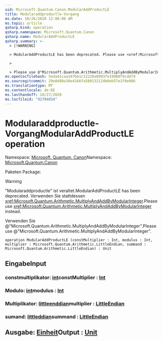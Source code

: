 ```yaml
---
uid: Microsoft.Quantum.Canon.ModularAddProductLE
title: Modularaddproductle-Vorgang
ms.date: 10/26/2020 12:00:00 AM
ms.topic: article
qsharp.kind: operation
qsharp.namespace: Microsoft.Quantum.Canon
qsharp.name: ModularAddProductLE
qsharp.summary: >-
  > [!WARNING]

  > ModularAddProductLE has been deprecated. Please use <xref:Microsoft.Quantum.Arithmetic.MultiplyAndAddByModularInteger> instead.

  >

  > Please use @"Microsoft.Quantum.Arithmetic.MultiplyAndAddByModularInteger".
ms.openlocfilehash: 5eda41caa187bb1c32220a8993fe19980f9cdd79
ms.sourcegitcommit: 29e0d88a30e4166fa580132124b0eb57e1f0e986
ms.translationtype: MT
ms.contentlocale: de-DE
ms.lasthandoff: 10/27/2020
ms.locfileid: "92704034"
---
```

# <a name="modularaddproductle-operation"></a><span data-ttu-id="67a15-102">Modularaddproductle-Vorgang</span><span class="sxs-lookup"><span data-stu-id="67a15-102">ModularAddProductLE operation</span></span>

<span data-ttu-id="67a15-103">Namespace: [Microsoft. Quantum. Canon](xref:Microsoft.Quantum.Canon)</span><span class="sxs-lookup"><span data-stu-id="67a15-103">Namespace: [Microsoft.Quantum.Canon](xref:Microsoft.Quantum.Canon)</span></span>

<span data-ttu-id="67a15-104">Paketen [](https://nuget.org/packages/)</span><span class="sxs-lookup"><span data-stu-id="67a15-104">Package: [](https://nuget.org/packages/)</span></span>


> [!WARNING]
> <span data-ttu-id="67a15-105">"Modularaddproductle" ist veraltet.</span><span class="sxs-lookup"><span data-stu-id="67a15-105">ModularAddProductLE has been deprecated.</span></span> <span data-ttu-id="67a15-106">Verwenden Sie stattdessen <xref:Microsoft.Quantum.Arithmetic.MultiplyAndAddByModularInteger>.</span><span class="sxs-lookup"><span data-stu-id="67a15-106">Please use <xref:Microsoft.Quantum.Arithmetic.MultiplyAndAddByModularInteger> instead.</span></span>
>
> <span data-ttu-id="67a15-107">Verwenden Sie @"Microsoft.Quantum.Arithmetic.MultiplyAndAddByModularInteger".</span><span class="sxs-lookup"><span data-stu-id="67a15-107">Please use @"Microsoft.Quantum.Arithmetic.MultiplyAndAddByModularInteger".</span></span>



```qsharp
operation ModularAddProductLE (constMultiplier : Int, modulus : Int, multiplier : Microsoft.Quantum.Arithmetic.LittleEndian, summand : Microsoft.Quantum.Arithmetic.LittleEndian) : Unit
```


## <a name="input"></a><span data-ttu-id="67a15-108">Eingabe</span><span class="sxs-lookup"><span data-stu-id="67a15-108">Input</span></span>

### <a name="constmultiplier--int"></a><span data-ttu-id="67a15-109">constmultiplikator: [int](xref:microsoft.quantum.lang-ref.int)</span><span class="sxs-lookup"><span data-stu-id="67a15-109">constMultiplier : [Int](xref:microsoft.quantum.lang-ref.int)</span></span>




### <a name="modulus--int"></a><span data-ttu-id="67a15-110">Modulo: [int](xref:microsoft.quantum.lang-ref.int)</span><span class="sxs-lookup"><span data-stu-id="67a15-110">modulus : [Int](xref:microsoft.quantum.lang-ref.int)</span></span>




### <a name="multiplier--littleendian"></a><span data-ttu-id="67a15-111">Multiplikator: [littleenddian](xref:Microsoft.Quantum.Arithmetic.LittleEndian)</span><span class="sxs-lookup"><span data-stu-id="67a15-111">multiplier : [LittleEndian](xref:Microsoft.Quantum.Arithmetic.LittleEndian)</span></span>




### <a name="summand--littleendian"></a><span data-ttu-id="67a15-112">sumand: [littleddian](xref:Microsoft.Quantum.Arithmetic.LittleEndian)</span><span class="sxs-lookup"><span data-stu-id="67a15-112">summand : [LittleEndian](xref:Microsoft.Quantum.Arithmetic.LittleEndian)</span></span>





## <a name="output--unit"></a><span data-ttu-id="67a15-113">Ausgabe: [Einheit](xref:microsoft.quantum.lang-ref.unit)</span><span class="sxs-lookup"><span data-stu-id="67a15-113">Output : [Unit](xref:microsoft.quantum.lang-ref.unit)</span></span>

